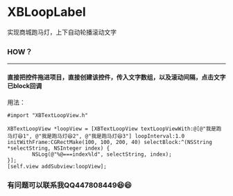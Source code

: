 # XBLoopLabel
实现商城跑马灯，上下自动轮播滚动文字

### HOW？  
***
#### 直接把控件拖进项目，直接创建该控件，传入文字数组，以及滚动间隔，点击文字已block回调

用法：

`#import "XBTextLoopView.h"`
```
XBTextLoopView *loopView = [XBTextLoopView textLoopViewWith:@[@"我是跑马灯😆1", @"我是跑马灯😆2", @"我是跑马灯😆3"] loopInterval:1.0 initWithFrame:CGRectMake(100, 100, 200, 40) selectBlock:^(NSString *selectString, NSInteger index) {
        NSLog(@"%@===index%ld", selectString, index);
}];
[self.view addSubview:loopView];
```

### 有问题可以联系我QQ447808449😆😆
